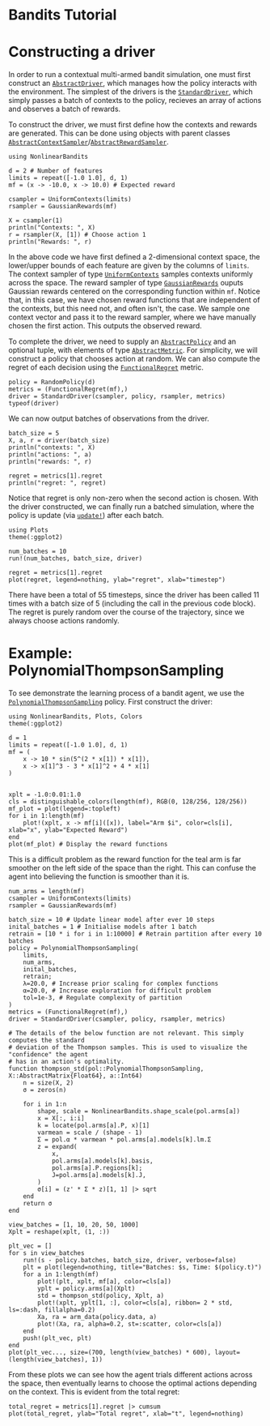 # Bandits Tutorial

# Constructing a driver

In order to run a contextual multi-armed bandit simulation, one must first construct an
[`AbstractDriver`](@ref), which manages how the policy interacts with the environment. The
simplest of the drivers is the [`StandardDriver`](@ref), which simply passes a batch of
contexts to the policy, recieves an array of actions and observes a batch of rewards.

To construct the driver, we must first define how the contexts and rewards are generated.
This can be done using objects with parent classes
[`AbstractContextSampler`](@ref)/[`AbstractRewardSampler`](@ref).

```@example tutorial
using NonlinearBandits

d = 2 # Number of features
limits = repeat([-1.0 1.0], d, 1)
mf = (x -> -10.0, x -> 10.0) # Expected reward

csampler = UniformContexts(limits)
rsampler = GaussianRewards(mf)

X = csampler(1)
println("Contexts: ", X)
r = rsampler(X, [1]) # Choose action 1
println("Rewards: ", r)
```

In the above code we have first defined a 2-dimensional context space, the lower/upper bounds 
of each feature are given by the columns of `limits`. The context sampler of type
[`UniformContexts`](@ref) samples contexts uniformly across the space. The reward sampler
of type [`GaussianRewards`](@ref) ouputs Gaussian rewards centered on the corresponding function
within `mf`. Notice that, in this case, we have chosen reward functions that are independent of
the contexts, but this need not, and often isn't, the case. We sample one context vector and
pass it to the reward sampler, where we have manually chosen the first action. This outputs
the observed reward.

To complete the driver, we need to supply an [`AbstractPolicy`](@ref) and an optional 
tuple, with elements of type [`AbstractMetric`](@ref). For simplicity, we will construct a policy that
chooses action at random. We can also compute the regret of each decision using the
[`FunctionalRegret`](@ref) metric.

```@example tutorial
policy = RandomPolicy(d)
metrics = (FunctionalRegret(mf),)
driver = StandardDriver(csampler, policy, rsampler, metrics)
typeof(driver)
```

We can now output batches of observations from the driver.

```@example tutorial
batch_size = 5
X, a, r = driver(batch_size)
println("contexts: ", X)
println("actions: ", a)
println("rewards: ", r)

regret = metrics[1].regret
println("regret: ", regret)
```

Notice that regret is only non-zero when the second action is chosen. With the driver
constructed, we can finally run a batched simulation, where the policy is update (via
[`update!`](@ref)) after each batch.

```@example tutorial
using Plots
theme(:ggplot2)

num_batches = 10
run!(num_batches, batch_size, driver)

regret = metrics[1].regret
plot(regret, legend=nothing, ylab="regret", xlab="timestep")
```

There have been a total of 55 timesteps, since the driver has been called 11 times with a
batch size of 5 (including the call in the previous code block). The regret is purely
random over the course of the trajectory, since we always choose actions randomly.

# Example: PolynomialThompsonSampling

To see demonstrate the learning process of a bandit agent, we use the
[`PolynomialThompsonSampling`](@ref) policy. First construct the driver:

```@example poly
using NonlinearBandits, Plots, Colors
theme(:ggplot2)

d = 1
limits = repeat([-1.0 1.0], d, 1)
mf = (
    x -> 10 * sin(5^(2 * x[1]) * x[1]),
    x -> x[1]^3 - 3 * x[1]^2 + 4 * x[1]
)


xplt = -1.0:0.01:1.0
cls = distinguishable_colors(length(mf), RGB(0, 128/256, 128/256))
mf_plot = plot(legend=:topleft)
for i in 1:length(mf)
    plot!(xplt, x -> mf[i]([x]), label="Arm $i", color=cls[i], xlab="x", ylab="Expected Reward")
end
plot(mf_plot) # Display the reward functions
```

This is a difficult problem as the reward function for the teal arm is far smoother on the
left side of the space than the right. This can confuse the agent into believing the function
is smoother than it is.


```@example poly
num_arms = length(mf)
csampler = UniformContexts(limits)
rsampler = GaussianRewards(mf)

batch_size = 10 # Update linear model after ever 10 steps
inital_batches = 1 # Initialise models after 1 batch
retrain = [10 * i for i in 1:10000] # Retrain partition after every 10 batches
policy = PolynomialThompsonSampling(
    limits, 
    num_arms, 
    inital_batches, 
    retrain;
    λ=20.0, # Increase prior scaling for complex functions
    α=20.0, # Increase exploration for difficult problem
    tol=1e-3, # Regulate complexity of partition
)
metrics = (FunctionalRegret(mf),)
driver = StandardDriver(csampler, policy, rsampler, metrics)

# The details of the below function are not relevant. This simply computes the standard
# deviation of the Thompson samples. This is used to visualize the "confidence" the agent
# has in an action's optimality.
function thompson_std(pol::PolynomialThompsonSampling, X::AbstractMatrix{Float64}, a::Int64)
    n = size(X, 2)
    σ = zeros(n)

    for i in 1:n
        shape, scale = NonlinearBandits.shape_scale(pol.arms[a])
        x = X[:, i:i]
        k = locate(pol.arms[a].P, x)[1]
        varmean = scale / (shape - 1)
        Σ = pol.α * varmean * pol.arms[a].models[k].lm.Σ
        z = expand(
            x,
            pol.arms[a].models[k].basis,
            pol.arms[a].P.regions[k];
            J=pol.arms[a].models[k].J,
        )
        σ[i] = (z' * Σ * z)[1, 1] |> sqrt
    end
    return σ
end

view_batches = [1, 10, 20, 50, 1000]
Xplt = reshape(xplt, (1, :))

plt_vec = []
for s in view_batches
    run!(s - policy.batches, batch_size, driver, verbose=false)
    plt = plot(legend=nothing, title="Batches: $s, Time: $(policy.t)")
    for a in 1:length(mf)
        plot!(plt, xplt, mf[a], color=cls[a])
        yplt = policy.arms[a](Xplt)
        std = thompson_std(policy, Xplt, a)
        plot!(xplt, yplt[1, :], color=cls[a], ribbon= 2 * std, ls=:dash, fillalpha=0.2)
        Xa, ra = arm_data(policy.data, a)
        plot!(Xa, ra, alpha=0.2, st=:scatter, color=cls[a])
    end
    push!(plt_vec, plt)
end
plot(plt_vec..., size=(700, length(view_batches) * 600), layout=(length(view_batches), 1))
```

From these plots we can see how the agent trials different actions across the space, then
eventually learns to choose the optimal actions depending on the context. This is evident
from the total regret:

```@example poly
total_regret = metrics[1].regret |> cumsum
plot(total_regret, ylab="Total regret", xlab="t", legend=nothing)
```